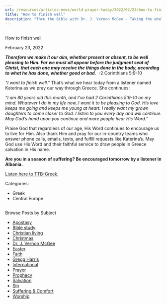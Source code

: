 ```yaml
---
url: /resources/articles-news/world-prayer-today/2022/02/23/how-to-finish-well
title: "How to finish well"
description: "Thru the Bible with Dr. J. Vernon McGee - Taking the whole Word to the whole world"
---
```







## 
 How to finish well


February 23, 2022
![]()




***Therefore we make it our aim, whether present or absent, to be well pleasing to Him. For we must all appear before the judgment seat of Christ, that each one may receive the things done in the body, according to what he has done, whether good or bad.***  -2 Corinthians 5:9-10 

*“I want to finish well.”* That’s what we hear today from a listener named Katerina as we pray our way through Greece. She continues: 

*“I am 80 years old this month, and I’ve had 2 Corinthians 5:9-10 on my mind. Whatever I do in my life now, I want it to be pleasing to God. His love keeps me going and keeps me young at heart. I really want my grown daughters to come closer to God. I listen to you every day and will continue. May God’s hand upon you continue and more people hear His Word.”* 

Praise God that regardless of our age, His Word continues to encourage us to live for Him. Also thank Him and pray for our in-country teams who answer phone calls, emails, texts, and fulfill requests like Katerina’s. May God use His Word and their faithful service to draw people in Greece salvation in His name. 

**Are you in a season of suffering? Be encouraged tomorrow by a listener in Albania.**

[Listen here to TTB-Greek.](https://ttb.twr.org/home/day,0434/language,ELL)



Categories: 


* Greek
* Central Europe









## 
 Browse Posts by Subject


* [Apostasy](/resources/articles-news/-in-tags/tags/Apostasy)
* [Bible study](/resources/articles-news/-in-tags/tags/Bible-study)
* [Christian living](/resources/articles-news/-in-tags/tags/Christian-living)
* [Christmas](/resources/articles-news/-in-tags/tags/Christmas)
* [Dr. J. Vernon McGee](/resources/articles-news/-in-tags/tags/Dr-J-Vernon-McGee)
* [Easter](/resources/articles-news/-in-tags/tags/easter)
* [Faith](/resources/articles-news/-in-tags/tags/Faith)
* [Gregg Harris](/resources/articles-news/-in-tags/tags/Gregg-Harris)
* [International](/resources/articles-news/-in-tags/tags/International)
* [Prayer](/resources/articles-news/-in-tags/tags/prayer)
* [Prophecy](/resources/articles-news/-in-tags/tags/Prophecy)
* [Salvation](/resources/articles-news/-in-tags/tags/Salvation)
* [Sin](/resources/articles-news/-in-tags/tags/sin)
* [Suffering & Comfort](/resources/articles-news/-in-tags/tags/Suffering-Comfort)
* [Worship](/resources/articles-news/-in-tags/tags/worship)






